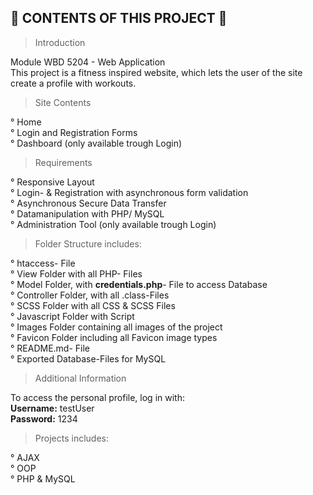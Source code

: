 🏃‍ CONTENTS OF THIS PROJECT 👟
---------------------

> Introduction

Module WBD 5204 - Web Application <br>
This project is a fitness inspired website, which lets the user of the site create a profile with workouts.

 > Site Contents

° Home <br>
° Login and Registration Forms <br>
° Dashboard (only available trough Login)<br>

 > Requirements

° Responsive Layout <br>
° Login- & Registration with asynchronous form validation<br>
° Asynchronous Secure Data Transfer <br>
° Datamanipulation with PHP/ MySQL <br>
° Administration Tool (only available trough Login)

 <!-- > Optional -->

 <!-- ° Guestbook <br> -->
 <!-- ° News <br> -->

> Folder Structure includes:

° htaccess- File <br>
° View Folder with all PHP- Files <br>
° Model Folder, with <b>credentials.php</b>- File to access Database<br>
° Controller Folder, with all .class-Files<br>
° SCSS Folder with all CSS & SCSS Files<br>
° Javascript Folder with Script<br>
° Images Folder containing all images of the project<br>
° Favicon Folder including all Favicon image types <br>
° README.md- File<br>
° Exported Database-Files for MySQL<br>

> Additional Information

To access the personal profile, log in with: <br>
<b>Username:</b> testUser <br>
<b>Password:</b> 1234 <br>

> Projects includes:

° AJAX<br>
° OOP <br>
° PHP & MySQL <br>



